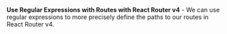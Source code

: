 **Use Regular Expressions with Routes with React Router v4** - We can use regular expressions to more precisely define the paths to our routes in React Router v4.
